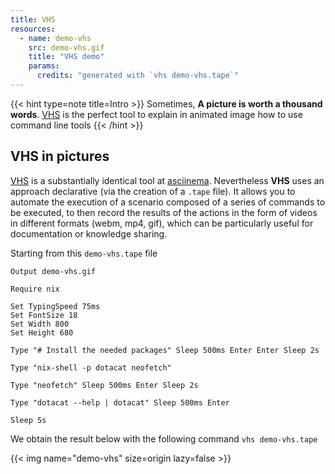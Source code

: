 ```yaml
---
title: VHS
resources:
  - name: demo-vhs
    src: demo-vhs.gif
    title: "VHS demo"
    params:
      credits: "generated with `vhs demo-vhs.tape`"
---
```


{{< hint type=note title=Intro >}} Sometimes, **A picture is worth a thousand
words**. [VHS](https://github.com/charmbracelet/vhs) is the perfect tool to
explain in animated image how to use command line tools {{< /hint >}}

## VHS in pictures

[VHS](https://github.com/charmbracelet/vhs) is a substantially identical tool at
[asciinema](https://asciinema.org/). Nevertheless **VHS** uses an approach
declarative (via the creation of a `.tape` file). It allows you to automate the
execution of a scenario composed of a series of commands to be executed, to then
record the results of the actions in the form of videos in different formats
(webm, mp4, gif), which can be particularly useful for documentation or
knowledge sharing.

Starting from this `demo-vhs.tape` file

```text
Output demo-vhs.gif

Require nix

Set TypingSpeed 75ms
Set FontSize 18
Set Width 800
Set Height 680

Type "# Install the needed packages" Sleep 500ms Enter Enter Sleep 2s

Type "nix-shell -p dotacat neofetch"

Type "neofetch" Sleep 500ms Enter Sleep 2s

Type "dotacat --help | dotacat" Sleep 500ms Enter

Sleep 5s
```

We obtain the result below with the following command `vhs demo-vhs.tape`

{{< img name="demo-vhs" size=origin lazy=false >}}
